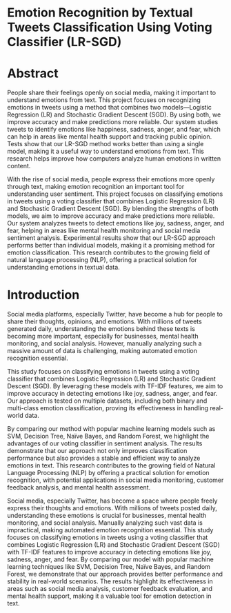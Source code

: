 # Emotion Recognition by Textual Tweets Classification Using Voting Classifier (LR-SGD) 

# Abstract 

People share their feelings openly on social media, making it important to understand emotions from text. This project focuses on recognizing emotions in tweets using a method that combines two models—Logistic Regression (LR) and Stochastic Gradient Descent (SGD). By using both, we improve accuracy and make predictions more reliable. Our system studies tweets to identify emotions like happiness, sadness, anger, and fear, which can help in areas like mental health support and tracking public opinion. Tests show that our LR-SGD method works better than using a single model, making it a useful way to understand emotions from text. This research helps improve how computers analyze human emotions in written content.

With the rise of social media, people express their emotions more openly through text, making emotion recognition an important tool for understanding user sentiment. This project focuses on classifying emotions in tweets using a voting classifier that combines Logistic Regression (LR) and Stochastic Gradient Descent (SGD). By blending the strengths of both models, we aim to improve accuracy and make predictions more reliable. Our system analyzes tweets to detect emotions like joy, sadness, anger, and fear, helping in areas like mental health monitoring and social media sentiment analysis. Experimental results show that our LR-SGD approach performs better than individual models, making it a promising method for emotion classification. This research contributes to the growing field of natural language processing (NLP), offering a practical solution for understanding emotions in textual data.

# Introduction

Social media platforms, especially Twitter, have become a hub for people to share their thoughts, opinions, and emotions. With millions of tweets generated daily, understanding the emotions behind these texts is becoming more important, especially for businesses, mental health monitoring, and social analysis. However, manually analyzing such a massive amount of data is challenging, making automated emotion recognition essential.

This study focuses on classifying emotions in tweets using a voting classifier that combines Logistic Regression (LR) and Stochastic Gradient Descent (SGD). By leveraging these models with TF-IDF features, we aim to improve accuracy in detecting emotions like joy, sadness, anger, and fear. Our approach is tested on multiple datasets, including both binary and multi-class emotion classification, proving its effectiveness in handling real-world data.

By comparing our method with popular machine learning models such as SVM, Decision Tree, Naïve Bayes, and Random Forest, we highlight the advantages of our voting classifier in sentiment analysis. The results demonstrate that our approach not only improves classification performance but also provides a stable and efficient way to analyze emotions in text. This research contributes to the growing field of Natural Language Processing (NLP) by offering a practical solution for emotion recognition, with potential applications in social media monitoring, customer feedback analysis, and mental health assessment.

Social media, especially Twitter, has become a space where people freely express their thoughts and emotions. With millions of tweets posted daily, understanding these emotions is crucial for businesses, mental health monitoring, and social analysis. Manually analyzing such vast data is impractical, making automated emotion recognition essential. This study focuses on classifying emotions in tweets using a voting classifier that combines Logistic Regression (LR) and Stochastic Gradient Descent (SGD) with TF-IDF features to improve accuracy in detecting emotions like joy, sadness, anger, and fear. By comparing our model with popular machine learning techniques like SVM, Decision Tree, Naïve Bayes, and Random Forest, we demonstrate that our approach provides better performance and stability in real-world scenarios. The results highlight its effectiveness in areas such as social media analysis, customer feedback evaluation, and mental health support, making it a valuable tool for emotion detection in text.

